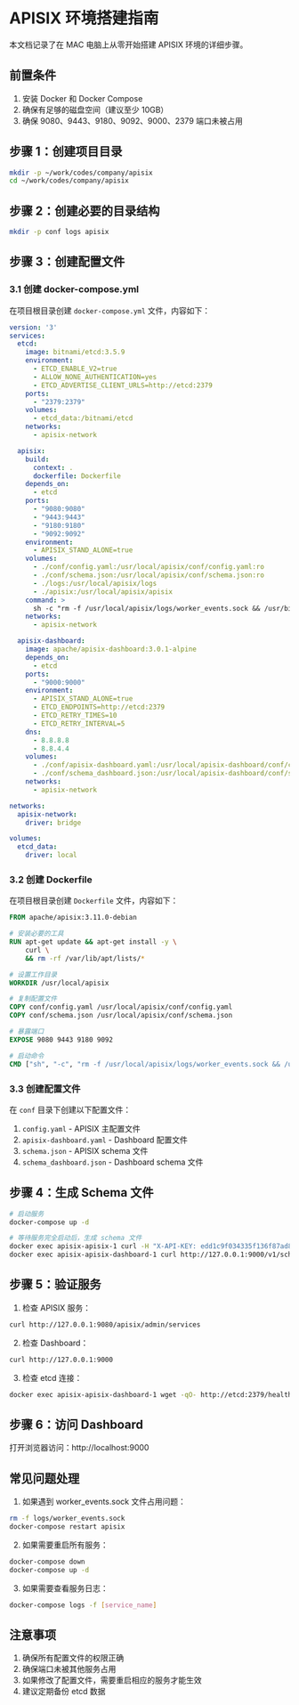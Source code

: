 # APISIX 环境搭建指南

本文档记录了在 MAC 电脑上从零开始搭建 APISIX 环境的详细步骤。

## 前置条件

1. 安装 Docker 和 Docker Compose
2. 确保有足够的磁盘空间（建议至少 10GB）
3. 确保 9080、9443、9180、9092、9000、2379 端口未被占用

## 步骤 1：创建项目目录

```bash
mkdir -p ~/work/codes/company/apisix
cd ~/work/codes/company/apisix
```

## 步骤 2：创建必要的目录结构

```bash
mkdir -p conf logs apisix
```

## 步骤 3：创建配置文件

### 3.1 创建 docker-compose.yml

在项目根目录创建 `docker-compose.yml` 文件，内容如下：

```yaml
version: '3'
services:
  etcd:
    image: bitnami/etcd:3.5.9
    environment:
      - ETCD_ENABLE_V2=true
      - ALLOW_NONE_AUTHENTICATION=yes
      - ETCD_ADVERTISE_CLIENT_URLS=http://etcd:2379
    ports:
      - "2379:2379"
    volumes:
      - etcd_data:/bitnami/etcd
    networks:
      - apisix-network

  apisix:
    build:
      context: .
      dockerfile: Dockerfile
    depends_on:
      - etcd
    ports:
      - "9080:9080"
      - "9443:9443"
      - "9180:9180"
      - "9092:9092"
    environment:
      - APISIX_STAND_ALONE=true
    volumes:
      - ./conf/config.yaml:/usr/local/apisix/conf/config.yaml:ro
      - ./conf/schema.json:/usr/local/apisix/conf/schema.json:ro
      - ./logs:/usr/local/apisix/logs
      - ./apisix:/usr/local/apisix/apisix
    command: >
      sh -c "rm -f /usr/local/apisix/logs/worker_events.sock && /usr/bin/apisix init && /usr/bin/apisix init_etcd && /usr/local/openresty/bin/openresty -p /usr/local/apisix -g 'daemon off;'"
    networks:
      - apisix-network

  apisix-dashboard:
    image: apache/apisix-dashboard:3.0.1-alpine
    depends_on:
      - etcd
    ports:
      - "9000:9000"
    environment:
      - APISIX_STAND_ALONE=true
      - ETCD_ENDPOINTS=http://etcd:2379
      - ETCD_RETRY_TIMES=10
      - ETCD_RETRY_INTERVAL=5
    dns:
      - 8.8.8.8
      - 8.8.4.4
    volumes:
      - ./conf/apisix-dashboard.yaml:/usr/local/apisix-dashboard/conf/conf.yaml:ro
      - ./conf/schema_dashboard.json:/usr/local/apisix-dashboard/conf/schema.json:ro
    networks:
      - apisix-network

networks:
  apisix-network:
    driver: bridge

volumes:
  etcd_data:
    driver: local
```

### 3.2 创建 Dockerfile

在项目根目录创建 `Dockerfile` 文件，内容如下：

```dockerfile
FROM apache/apisix:3.11.0-debian

# 安装必要的工具
RUN apt-get update && apt-get install -y \
    curl \
    && rm -rf /var/lib/apt/lists/*

# 设置工作目录
WORKDIR /usr/local/apisix

# 复制配置文件
COPY conf/config.yaml /usr/local/apisix/conf/config.yaml
COPY conf/schema.json /usr/local/apisix/conf/schema.json

# 暴露端口
EXPOSE 9080 9443 9180 9092

# 启动命令
CMD ["sh", "-c", "rm -f /usr/local/apisix/logs/worker_events.sock && /usr/bin/apisix init && /usr/bin/apisix init_etcd && /usr/local/openresty/bin/openresty -p /usr/local/apisix -g 'daemon off;'"]
```

### 3.3 创建配置文件

在 `conf` 目录下创建以下配置文件：

1. `config.yaml` - APISIX 主配置文件
2. `apisix-dashboard.yaml` - Dashboard 配置文件
3. `schema.json` - APISIX schema 文件
4. `schema_dashboard.json` - Dashboard schema 文件

## 步骤 4：生成 Schema 文件

```bash
# 启动服务
docker-compose up -d

# 等待服务完全启动后，生成 schema 文件
docker exec apisix-apisix-1 curl -H "X-API-KEY: edd1c9f034335f136f87ad84b625c8f1" http://127.0.0.1:9180/v1/schema > conf/schema.json
docker exec apisix-apisix-dashboard-1 curl http://127.0.0.1:9000/v1/schema > conf/schema_dashboard.json
```

## 步骤 5：验证服务

1. 检查 APISIX 服务：
```bash
curl http://127.0.0.1:9080/apisix/admin/services
```

2. 检查 Dashboard：
```bash
curl http://127.0.0.1:9000
```

3. 检查 etcd 连接：
```bash
docker exec apisix-apisix-dashboard-1 wget -qO- http://etcd:2379/health
```

## 步骤 6：访问 Dashboard

打开浏览器访问：http://localhost:9000

## 常见问题处理

1. 如果遇到 worker_events.sock 文件占用问题：
```bash
rm -f logs/worker_events.sock
docker-compose restart apisix
```

2. 如果需要重启所有服务：
```bash
docker-compose down
docker-compose up -d
```

3. 如果需要查看服务日志：
```bash
docker-compose logs -f [service_name]
```

## 注意事项

1. 确保所有配置文件的权限正确
2. 确保端口未被其他服务占用
3. 如果修改了配置文件，需要重启相应的服务才能生效
4. 建议定期备份 etcd 数据 